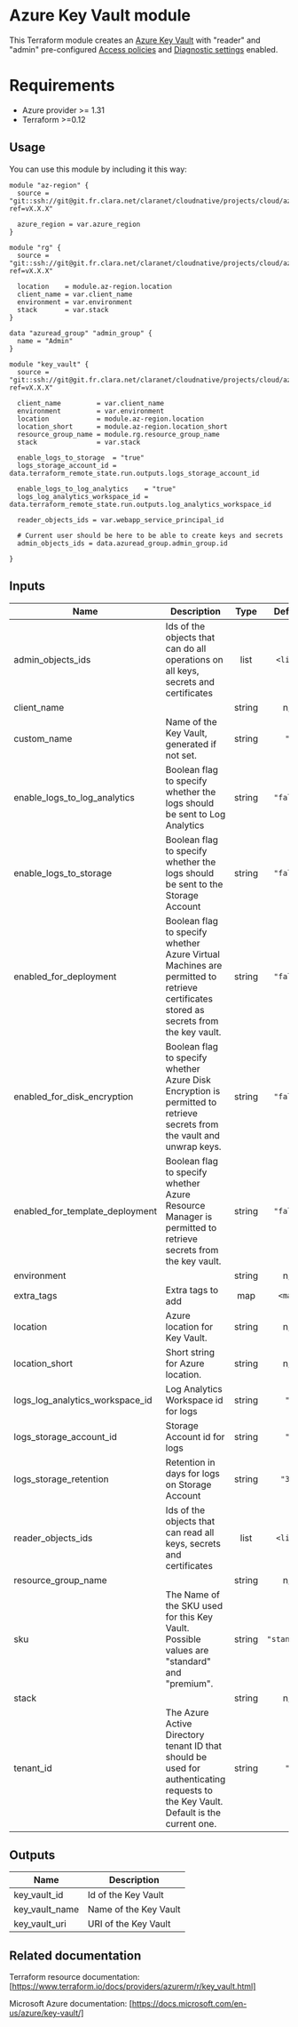 # Azure Key Vault module

This Terraform module creates an [Azure Key Vault](https://docs.microsoft.com/en-us/azure/key-vault/) 
with "reader" and "admin" pre-configured [Access policies](https://docs.microsoft.com/en-us/azure/key-vault/key-vault-secure-your-key-vault#data-plane-and-access-policies) 
and [Diagnostic settings](https://docs.microsoft.com/en-us/azure/key-vault/key-vault-logging) 
enabled.

# Requirements
* Azure provider >= 1.31
* Terraform >=0.12

## Usage
You can use this module by including it this way:
```hcl
module "az-region" {
  source = "git::ssh://git@git.fr.clara.net/claranet/cloudnative/projects/cloud/azure/terraform/modules/regions.git?ref=vX.X.X"

  azure_region = var.azure_region
}

module "rg" {
  source = "git::ssh://git@git.fr.clara.net/claranet/cloudnative/projects/cloud/azure/terraform/modules/rg.git?ref=vX.X.X"

  location    = module.az-region.location
  client_name = var.client_name
  environment = var.environment
  stack       = var.stack
}

data "azuread_group" "admin_group" {
  name = "Admin"
}

module "key_vault" {
  source = "git::ssh://git@git.fr.clara.net/claranet/cloudnative/projects/cloud/azure/terraform/modules/keyvault.git?ref=vX.X.X"

  client_name         = var.client_name
  environment         = var.environment
  location            = module.az-region.location
  location_short      = module.az-region.location_short
  resource_group_name = module.rg.resource_group_name
  stack               = var.stack

  enable_logs_to_storage  = "true"
  logs_storage_account_id = data.terraform_remote_state.run.outputs.logs_storage_account_id

  enable_logs_to_log_analytics    = "true"
  logs_log_analytics_workspace_id = data.terraform_remote_state.run.outputs.log_analytics_workspace_id

  reader_objects_ids = var.webapp_service_principal_id

  # Current user should be here to be able to create keys and secrets
  admin_objects_ids = data.azuread_group.admin_group.id

}
```

## Inputs

| Name | Description | Type | Default | Required |
|------|-------------|:----:|:-----:|:-----:|
| admin\_objects\_ids | Ids of the objects that can do all operations on all keys, secrets and certificates | list | `<list>` | no |
| client\_name |  | string | n/a | yes |
| custom\_name | Name of the Key Vault, generated if not set. | string | `""` | no |
| enable\_logs\_to\_log\_analytics | Boolean flag to specify whether the logs should be sent to Log Analytics | string | `"false"` | no |
| enable\_logs\_to\_storage | Boolean flag to specify whether the logs should be sent to the Storage Account | string | `"false"` | no |
| enabled\_for\_deployment | Boolean flag to specify whether Azure Virtual Machines are permitted to retrieve certificates stored as secrets from the key vault. | string | `"false"` | no |
| enabled\_for\_disk\_encryption | Boolean flag to specify whether Azure Disk Encryption is permitted to retrieve secrets from the vault and unwrap keys. | string | `"false"` | no |
| enabled\_for\_template\_deployment | Boolean flag to specify whether Azure Resource Manager is permitted to retrieve secrets from the key vault. | string | `"false"` | no |
| environment |  | string | n/a | yes |
| extra\_tags | Extra tags to add | map | `<map>` | no |
| location | Azure location for Key Vault. | string | n/a | yes |
| location\_short | Short string for Azure location. | string | n/a | yes |
| logs\_log\_analytics\_workspace\_id | Log Analytics Workspace id for logs | string | `""` | no |
| logs\_storage\_account\_id | Storage Account id for logs | string | `""` | no |
| logs\_storage\_retention | Retention in days for logs on Storage Account | string | `"30"` | no |
| reader\_objects\_ids | Ids of the objects that can read all keys, secrets and certificates | list | `<list>` | no |
| resource\_group\_name |  | string | n/a | yes |
| sku | The Name of the SKU used for this Key Vault. Possible values are "standard" and "premium". | string | `"standard"` | no |
| stack |  | string | n/a | yes |
| tenant\_id | The Azure Active Directory tenant ID that should be used for authenticating requests to the Key Vault. Default is the current one. | string | `""` | no |

## Outputs

| Name | Description |
|------|-------------|
| key\_vault\_id | Id of the Key Vault |
| key\_vault\_name | Name of the Key Vault |
| key\_vault\_uri | URI of the Key Vault |

## Related documentation
Terraform resource documentation: [https://www.terraform.io/docs/providers/azurerm/r/key_vault.html]

Microsoft Azure documentation: [https://docs.microsoft.com/en-us/azure/key-vault/]

